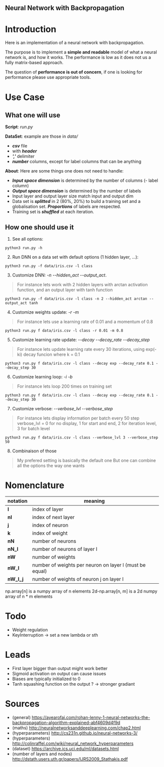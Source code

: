 Neural Network with Backpropagation
---

# Introduction

Here is an implementation of a neural network with backpropagation.

The purpose is to implement a **simple and readable** model of what a neural network is, and how it works. The performance is low as it does not us a fully matrix-based approach.

The question of **performance is out of concern**, if one is looking for performance please use appropriate tools.


# Use Case

## What one will use

**Script**: *run.py*

**DataSet**: example are those in *data/*

- ***csv*** file
- with ***header***
- ***','*** delimiter
- ***number*** columns, except for label columns that can be anything

**About**: Here are some things one does not need to handle:

- ***Input space dimension*** is determined by the number of columns (- label column)
- ***Output space dimension*** is determined by the number of labels
- Input layer and output layer size match input and output dim
- Data set is ***splitted*** in 2 (80%, 20%) to build a training set and a globalisation set. ***Proportions*** of labels are respected.
- Training set is ***shuffled*** at each iteration.


## How one should use it

1. See all options:

`python3 run.py -h`

2. Run DNN on a data set with default options (1 hidden layer, ...):

`python3 run.py -f data/iris.csv -l class`


3. Customize DNN: *-n --hidden_act --output_act*.
> For instance lets work with 2 hidden layers with arctan activation function, and an output layer with tanh function

`python3 run.py -f data/iris.csv -l class -n 2 --hidden_act arctan --output_act tanh `

4. Customize weights update: *-r -m*
> For instance lets use a learning rate of 0.01 and a momentum of 0.8

`python3 run.py f data/iris.csv -l class -r 0.01 -m 0.8`

5. Customize learning rate update: *--decay --decay_rate --decay_step*
> For instance lets update learning rate every 30 iterations, using exp(-ki) decay funcion where k = 0.1

`python3 run.py f data/iris.csv -l class --decay exp --decay_rate 0.1 --decay_step 30`

6. Customize learning loop: *-i -b*
> For instance lets loop 200 times on training set

`python3 run.py f data/iris.csv -l class --decay exp --decay_rate 0.1 --decay_step 30`

7. Customize verbose: *--verbose_lvl --verbose_step*
> For instance lets display information per batch every 50 step
> verbose_lvl = 0 for no display, 1 for start and end, 2 for iteration level, 3 for batch level

`python3 run.py f data/iris.csv -l class --verbose_lvl 3 --verbose_step 50`

8. Combinaison of those
> My prefered setting is basically the default one
> But one can combine all the options the way one wants


# Nomenclature

| notation | meaning |
| - | - |
| **l** | index of layer |
| **nl** | index of next layer |
| **j** | index of neuron |
| **k** | index of weight |
| **nN** | number of neurons |
| **nN_l** | number of neurons of layer l |
| **nW** | number of weights |
| **nW_l** | number of weights per neuron on layer l (must be equal) |
| **nW_l_j** | number of weights of neuron j on layer l |

np.array[n] is a numpy array of n elements
2d-np.array[n, m] is a 2d numpy array of n * m elements 


# Todo

- Weight regulation
- KeyInterruption -> set a new lambda or sth


# Leads

- First layer bigger than output might work better
- Sigmoid activation on output can cause issues
- Biases are  typically initialized to 0
- Tanh squashing function on the output ? -> stronger gradiant


# Sources

- (general) https://ayearofai.com/rohan-lenny-1-neural-networks-the-backpropagation-algorithm-explained-abf4609d4f9d
- (maths) http://neuralnetworksanddeeplearning.com/chap2.html
- (hyperparameters) http://cs231n.github.io/neural-networks-3/
- (hyperparameters) http://colinraffel.com/wiki/neural_network_hyperparameters
- (dataset) https://archive.ics.uci.edu/ml/datasets.html
- (number of layers and nodes) http://dstath.users.uth.gr/papers/IJRS2009_Stathakis.pdf